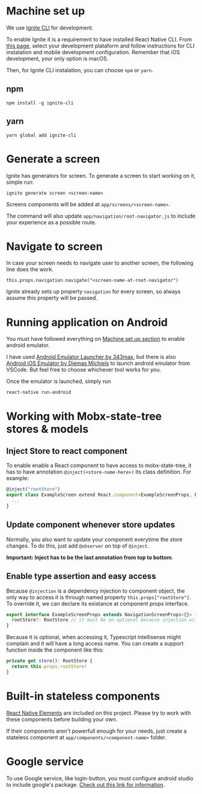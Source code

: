 # Machine set up #

We use [Ignite CLI](https://github.com/infinitered/ignite) for development.

To enable Ignite it is a requirement to have installed React Native CLI.
From [this page](https://facebook.github.io/react-native/docs/getting-started.html#content), select your development plataform and follow instructions for CLI instalation and mobile development configuration. Remember that iOS development, your only option is macOS.

Then, for Ignite CLI instalation, you can choose `npm` or `yarn`.

## npm

```
npm install -g ignite-cli
```

## yarn

```
yarn global add ignite-cli
```

# Generate a screen

Ignite has generators for screen. To generate a screen to start working on it, simple run:

```
ignite generate screen <screen-name>
```

Screens components will be added at `app/screens/<screen-name>`.

The command will also update `app/navigation/root-navigator.js` to include your experience as a possible route.

# Navigate to screen

In case your screen needs to navigate user to another screen, the following line does the work.

```
this.props.navigation.navigate("<screen-name-at-root-navigator")
```

Ignite already sets up property `navigation` for every screen, so always assume this property will be passed.

# Running application on Android

You must have followed everything on [Machine set up section](#machine-set-up) to enable android emulator.

I have used [Android Emulator Launcher by 343max](https://marketplace.visualstudio.com/items?itemName=343max.android-emulator-launcher), but there is also [Android iOS Emulator by Diemas Michiels](https://marketplace.visualstudio.com/items?itemName=DiemasMichiels.emulate) to launch android emulator from VSCode. But feel free to choose whichever tool works for you.

Once the emulator is launched, simply run
```
react-native run-android
```

# Working with Mobx-state-tree stores & models

## Inject Store to react component
To enable enable a React component to have access to mobx-state-tree, it has to have annotation `@inject(<store-name-here>)` its class definition. For example:

```typescript
@inject("rootStore")
export class ExampleScreen extend React.component<ExampleScreenProps, ExampleScreenState> {
  ...
}
```

## Update component whenever store updates

Normally, you also want to update your component everytime the store changes. To do this, just add `@observer` on top of `@inject`.

**Important: Inject has to be the last annotation from top to bottom**.

## Enable type assertion and easy access

Because `@injection` is a dependency injection to component object, the only way to access it is through named property `this.props["rootStore"]`. To override it, we can declare its existance at component props interface.

```typescript
export interface ExampleScreenProps extends NavigationScreenProps<{}> {
  rootStore?: RootStore // it must be an optional because injection will occur at run-time
}
```

Because it is optional, when accessing it, Typescript intellisense might complain and it will have a long access name. You can create a support function inside the component like this:

```typescript
private get store(): RootStore {
  return this.props.rootStore!
}
```

# Built-in stateless components

[React Native Elements](https://react-native-training.github.io/react-native-elements/docs/overview.html) are included on this project. Please try to work with these components before building your own.

If their components aren't powerfull enough for your needs, just create a stateless component at `app/components/<component-name>` folder.

# Google service

To use Google service, like login-button, you must configure android studio to include google's package. [Check out this link for information](https://github.com/react-native-community/react-native-google-signin/blob/master/docs/android-guide.md).